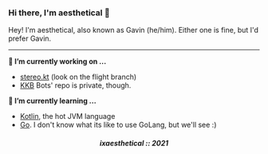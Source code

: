 ### Hi there, I'm aesthetical 👋

Hey! I'm aesthetical, also known as Gavin (he/him). Either one is fine, but I'd prefer Gavin. 

---

**🔭 I’m currently working on ...**
- [stereo.kt](https://github.com/Stereo-Developers/stereo.kt) (look on the flight branch)
- [KKB](https://github.com/TeamKKB) Bots' repo is private, though.


**🌱 I’m currently learning ...**
- [Kotlin](https://kotlinlang.org/), the hot JVM language
- [Go](https://golang.org/). I don't know what its like to use GoLang, but we'll see :)

<h5 align="center">ixaesthetical :: 2021</h5>

<!--
**Sxmurai/Sxmurai** is a ✨ _special_ ✨ repository because its `README.md` (this file) appears on your GitHub profile.

Here are some ideas to get you started:

- 🔭 I’m currently working on ...
- 🌱 I’m currently learning ...
- 👯 I’m looking to collaborate on ...
- 🤔 I’m looking for help with ...
- 💬 Ask me about ...
- 📫 How to reach me: ...
- 😄 Pronouns: ...
- ⚡ Fun fact: ...
-->
